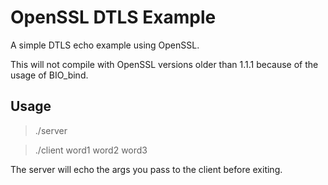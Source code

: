 # OpenSSL DTLS Example

A simple DTLS echo example using OpenSSL.

This will not compile with OpenSSL versions older than 1.1.1 because of the usage of BIO_bind.

## Usage

> ./server

> ./client word1 word2 word3

The server will echo the args you pass to the client before exiting.



